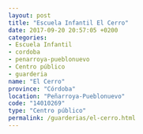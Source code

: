```yaml
---
layout: post
title: "Escuela Infantil El Cerro"
date: 2017-09-20 20:57:05 +0200
categories:
- Escuela Infantil
- cordoba
- penarroya-pueblonuevo
- Centro público
- guarderia
name: "El Cerro"
province: "Córdoba"
location: "Peñarroya-Pueblonuevo"
code: "14010269"
type: "Centro público"
permalink: /guarderias/el-cerro.html
---
```

